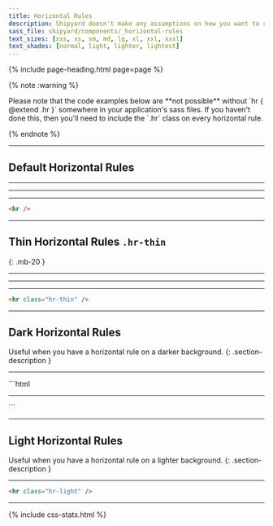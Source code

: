 ```yaml
---
title: Horizontal Rules
description: Shipyard doesn't make any assumptions on how you want to common tags like an `hr` to styled. As a result, we would recommend extending the `.hr` class in your own SASS files to achieve the results below on all `hr` tags (e.g. `@extend .hr`).
sass_file: shipyard/components/_horizontal-rules
text_sizes: [xxs, xs, sm, md, lg, xl, xxl, xxxl]
text_shades: [normal, light, lighter, lightest]
---
```


{% include page-heading.html page=page %}

{% note :warning %}
  <p markdown="1">
    Please note that the code examples below are **not possible** without `hr { @extend .hr }` somewhere in your application's sass files. If you haven't done this, then you'll need to include the `.hr` class on every horizontal rule.
  </p>
{% endnote %}

---

## Default Horizontal Rules
<div class="utilities-typography-hr-box-default">
  <hr class="utilities-typography-hr" />
</div>
<div class="utilities-typography-hr-box-dark">
  <hr class="utilities-typography-hr" />
</div>
<div class="utilities-typography-hr-box-light">
  <hr class="utilities-typography-hr" />
</div>

```html
<hr />
```

---

## Thin Horizontal Rules `.hr-thin`
{: .mb-20 }

<div class="utilities-typography-hr-box-default">
  <hr class="utilities-typography-hr hr-thin" />
</div>
<div class="utilities-typography-hr-box-dark">
  <hr class="utilities-typography-hr hr-thin" />
</div>
<div class="utilities-typography-hr-box-light">
  <hr class="utilities-typography-hr hr-thin" />
</div>

```html
<hr class="hr-thin" />
```

---

## Dark Horizontal Rules
Useful when you have a horizontal rule on a darker background.
{: .section-description }

<div class="utilities-typography-hr-box-dark">
  <hr class="utilities-typography-hr hr-dark" />
</div>
```html
<hr class="hr-dark" />
```

---

## Light Horizontal Rules
Useful when you have a horizontal rule on a lighter background.
{: .section-description }

<div class="utilities-typography-hr-box-light">
  <hr class="utilities-typography-hr hr-light" />
</div>

```html
<hr class="hr-light" />
```

---

{% include css-stats.html %}
